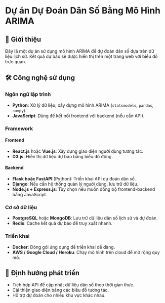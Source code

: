 # Dự án Dự Đoán Dân Số Bằng Mô Hình ARIMA

## 📌 Giới thiệu
Đây là một dự án sử dụng mô hình ARIMA để dự đoán dân số dựa trên dữ liệu lịch sử. Kết quả dự báo sẽ được hiển thị trên một trang web với biểu đồ trực quan.

## 🛠 Công nghệ sử dụng

### **Ngôn ngữ lập trình**
- **Python**: Xử lý dữ liệu, xây dựng mô hình ARIMA (`statsmodels`, `pandas`, `numpy`).
- **JavaScript**: Dùng để kết nối frontend với backend (nếu cần API).

### **Framework**
#### **Frontend**
- **React.js** hoặc **Vue.js**: Xây dựng giao diện người dùng tương tác.
- **D3.js**: Hiển thị dữ liệu dự báo bằng biểu đồ động.

#### **Backend**
- **Flask hoặc FastAPI** (Python): Triển khai API dự đoán dân số.
- **Django**: Nếu cần hệ thống quản lý người dùng, lưu trữ dữ liệu.
- **Node.js + Express.js**: Tùy chọn nếu muốn đồng bộ frontend-backend bằng JavaScript.

### **Cơ sở dữ liệu**
- **PostgreSQL** hoặc **MongoDB**: Lưu trữ dữ liệu dân số lịch sử và dự đoán.
- **Redis**: Cache kết quả dự báo để truy xuất nhanh.

### **Triển khai**
- **Docker**: Đóng gói ứng dụng để triển khai dễ dàng.
- **AWS / Google Cloud / Heroku**: Chạy mô hình trên cloud để mở rộng quy mô.

## 🚀 Định hướng phát triển
- Tích hợp API để cập nhật dữ liệu dân số theo thời gian thực.
- Cải thiện giao diện bằng các biểu đồ tương tác.
- Hỗ trợ dự đoán cho nhiều khu vực khác nhau.
